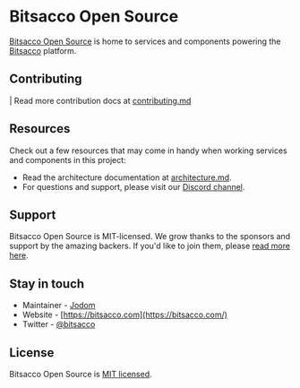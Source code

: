 # Bitsacco Open Source

[Bitsacco Open Source](https://github.com/bitsacco/opensource) is home to services and components powering the [Bitsacco](https://bitsacco.com) platform.


## Contributing

| Read more contribution docs at [contributing.md](https://github.com/bitsacco/opensource/blob/main/docs/contributing.md)

## Resources

Check out a few resources that may come in handy when working services and components in this project:

- Read the architecture documentation at [architecture.md](https://github.com/bitsacco/opensource/blob/main/docs/architecture.md).
- For questions and support, please visit our [Discord channel](https://discord.gg/r2ZW377ADS).

## Support

Bitsacco Open Source is MIT-licensed. We grow thanks to the sponsors and support by the amazing backers. If you'd like to join them, please [read more here](https://bitsacco.com/opensource).

## Stay in touch

- Maintainer - [Jodom](https://twitter.com/okjodom)
- Website - [https://bitsacco.com](https://bitsacco.com/)
- Twitter - [@bitsacco](https://twitter.com/bitsacco)

## License

Bitsacco Open Source is [MIT licensed](https://github.com/bitsacco/opensource/blob/main/LICENSE).
